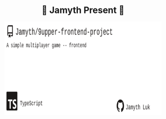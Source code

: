 <!-- built at 6/12/2024, 10:15:13 AM -->
<h1 align="center">
🎉 Jamyth Present 🎉
</h1>
<p align="center">
    <a href="https://github.com/Jamyth/9upper-frontend-project">
        <img width="1000" height="300" src="./readme.svg" />
    </a>
</p>